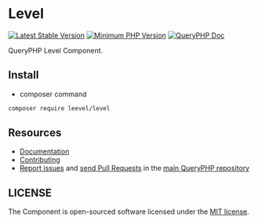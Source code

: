 Level
=================

[![Latest Stable Version](http://img.shields.io/packagist/v/leevel/level.svg)](https://packagist.org/packages/leevel/level)
<a href="https://php.net"><img src="https://img.shields.io/badge/php-%3E%3D%208.1.0-8892BF.svg" alt="Minimum PHP Version"></a>
[![QueryPHP Doc](https://img.shields.io/badge/docs-passing-green.svg?maxAge=2592000)](https://www.queryphp.com/docs/)

QueryPHP Level Component.

## Install

- composer command

```bash
composer require leevel/level
```

Resources
---------

  * [Documentation](https://www.queryphp.com/docs/level/coroutine.html)
  * [Contributing](https://www.queryphp.com/docs/developer/)
  * [Report issues](https://github.com/hunzhiwange/framework/issues) and
    [send Pull Requests](https://github.com/hunzhiwange/framework/pulls)
    in the [main QueryPHP repository](https://github.com/hunzhiwange/framework)

## LICENSE

The Component is open-sourced software licensed under the [MIT license](LICENSE).